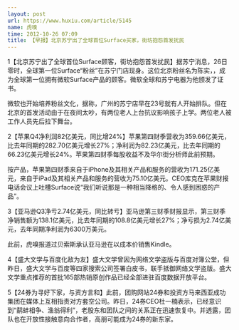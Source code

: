```yaml
---
layout: post
url: https://www.huxiu.com/article/5145
name: 虎嗅
time: 2012-10-26 07:09
title: 【早报】北京苏宁出了全球首位Surface买家，街坊抱怨首发扰民
---
```

1【北京苏宁出了全球首位Surface顾客，街坊抱怨首发扰民】据苏宁消息，26日零时，全球第一位Surface“粉丝”在苏宁门店现身。这位北京粉丝名为陈实，，成为全球第一位拥有微软Surface产品的顾客。微软全球和苏宁电器为他颁发了证书。

微软也开始培养粉丝文化，据称，广州的苏宁店早在23号就有人开始排队。但在北京的首发活动由于在夜间太吵，有两位老人上台抗议影响孩子上学。两位老人被工作人员先后拉下舞台。

2【苹果Q4净利润82亿美元，同比增24%】苹果第四财季营收为359.66亿美元，比去年同期的282.70亿美元增长27%；净利润为82.23亿美元，比去年同期的66.23亿美元增长24%。苹果第四财季每股收益不及华尔街分析师此前预期。

按产品，苹果第四财季来自于iPhone及其相关产品和服务的营收为171.25亿美元，来自于iPad及其相关产品和服务的营收为75.10亿美元。CEO库克在苹果财报电话会议上吐槽Surface说“我们听说那是一种相当降格的、令人感到困惑的产品”。

3【亚马逊Q3净亏2.74亿美元，同比转亏】亚马逊第三财季财报显示，第三财季净销售额为138.1亿美元，比去年同期的108.8亿美元增长27%；净亏损为2.74亿美元，去年同期净利润为6300万美元。

此前，虎嗅报道过贝索斯承认亚马逊在以成本价销售Kindle。

4【盛大文学与百度化敌为友】盛大文学曾因为网络文学盗版与百度对簿公堂，但昨日，盛大文学与百度等四家搜索公司签署白皮书，联手抵御网络文学盗版。盛大文学重点推荐的首批165部热销原创作品已经全部进驻百度数据开放平台。

5【24券为寻好下家，与资方言和】此前，团购网站24券和投资方马来西亚成功集团在媒体上互相指责对方套空公司。昨日，24券CEO杜一楠表示，已经意识到“鹬蚌相争、渔翁得利”，老股东和团队之间的关系正在迅速恢复中。并透露，团队也在开放性接触意向合作者，高朋可能成为24券的新东家。

